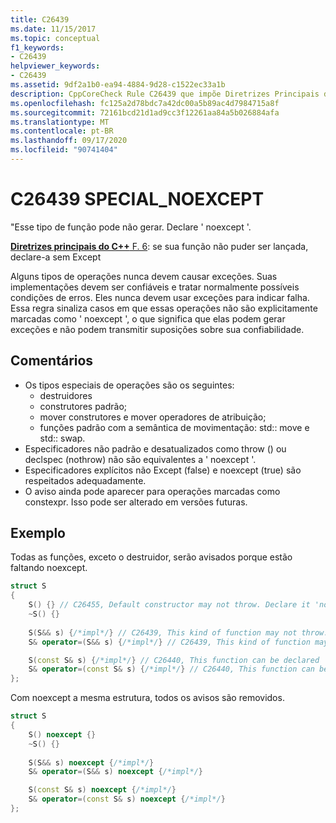 ```yaml
---
title: C26439
ms.date: 11/15/2017
ms.topic: conceptual
f1_keywords:
- C26439
helpviewer_keywords:
- C26439
ms.assetid: 9df2a1b0-ea94-4884-9d28-c1522ec33a1b
description: CppCoreCheck Rule C26439 que impõe Diretrizes Principais do C++ F. 6
ms.openlocfilehash: fc125a2d78bdc7a42dc00a5b89ac4d7984715a8f
ms.sourcegitcommit: 72161bcd21d1ad9cc3f12261aa84a5b026884afa
ms.translationtype: MT
ms.contentlocale: pt-BR
ms.lasthandoff: 09/17/2020
ms.locfileid: "90741404"
---
```

# <a name="c26439-special_noexcept"></a>C26439 SPECIAL_NOEXCEPT

"Esse tipo de função pode não gerar. Declare ' noexcept '.

[ **Diretrizes principais do C++** F. 6](https://github.com/isocpp/CppCoreGuidelines/blob/master/CppCoreGuidelines.md#f6-if-your-function-may-not-throw-declare-it-noexcept): se sua função não puder ser lançada, declare-a sem Except

Alguns tipos de operações nunca devem causar exceções. Suas implementações devem ser confiáveis e tratar normalmente possíveis condições de erros. Eles nunca devem usar exceções para indicar falha. Essa regra sinaliza casos em que essas operações não são explicitamente marcadas como ' noexcept ', o que significa que elas podem gerar exceções e não podem transmitir suposições sobre sua confiabilidade.

## <a name="remarks"></a>Comentários

- Os tipos especiais de operações são os seguintes:
  - destruidores
  - construtores padrão;
  - mover construtores e mover operadores de atribuição;
  - funções padrão com a semântica de movimentação: std:: move e std:: swap.
- Especificadores não padrão e desatualizados como throw () ou declspec (nothrow) não são equivalentes a ' noexcept '.
- Especificadores explícitos não Except (false) e noexcept (true) são respeitados adequadamente.
- O aviso ainda pode aparecer para operações marcadas como constexpr. Isso pode ser alterado em versões futuras.

## <a name="example"></a>Exemplo
Todas as funções, exceto o destruidor, serão avisados porque estão faltando noexcept. 
```cpp
struct S 
{
    S() {} // C26455, Default constructor may not throw. Declare it 'noexcept' 
    ~S() {}
    
    S(S&& s) {/*impl*/} // C26439, This kind of function may not throw. Declare it 'noexcept' (f.6)
    S& operator=(S&& s) {/*impl*/} // C26439, This kind of function may not throw. Declare it 'noexcept' (f.6)

    S(const S& s) {/*impl*/} // C26440, This function can be declared 'noexcept'
    S& operator=(const S& s) {/*impl*/} // C26440, This function can be declared 'noexcept'
};
```
Com noexcept a mesma estrutura, todos os avisos são removidos.
```cpp
struct S 
{
    S() noexcept {}
    ~S() {}
    
    S(S&& s) noexcept {/*impl*/}
    S& operator=(S&& s) noexcept {/*impl*/}

    S(const S& s) noexcept {/*impl*/}
    S& operator=(const S& s) noexcept {/*impl*/}
};
```
